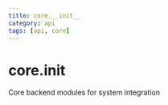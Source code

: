 ```yaml
---
title: core.__init__
category: api
tags: [api, core]
---
```


# core.__init__

Core backend modules for system integration

